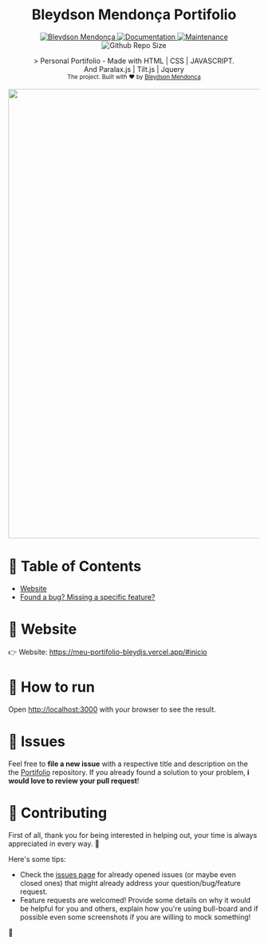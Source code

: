 <h1 align="center">Bleydson Mendonça Portifolio</h1>

<p align="center">	
   <a href="https://www.linkedin.com/in/bleydson-mendon%C3%A7a-24a1b2164/">
      <img alt="Bleydson Mendonça" src="https://img.shields.io/badge/-BleydsonM-4070f4?style=flat&logo=Linkedin&logoColor=white" />
   </a>
  <a href="https://github.com/BleydJS/Meu-Portifolio#readme">
    <img alt="Documentation" src="https://img.shields.io/badge/documentation-yes-4070f4.svg" target="_blank" />
  </a>
  <a href="">
    <img alt="Maintenance" src="https://img.shields.io/badge/Maintained%3F-yes-4070f4.svg" target="_blank" />
  </a>
 
  </a>
  
  <img alt="Github Repo Size" src="https://img.shields.io/github/repo-size/BleydJS/Meu-Portifolio" />
</p>

<div align="center">
> Personal Portifolio - Made with HTML | CSS | JAVASCRIPT. <br/>
 And Paralax.js | Tilt.js | Jquery
</div>

<div align="center">
  <sub>The project. Built with ❤︎ by
    <a href="https://github.com/BleydJS">Bleydson Mendonça</a>
    
  </sub>
</div>

<br />
<div align="center">
  <img src="https://user-images.githubusercontent.com/122636482/233455856-4c487b0c-a71d-49bf-b34a-00a25714d450.png" width="900">
</div>

# :pushpin: Table of Contents

* [Website](#eyes-website)
* [Found a bug? Missing a specific feature?](#bug-issues)


# :eyes: Website
👉  Website: https://meu-portifolio-bleydjs.vercel.app/#inicio
   
# :construction_worker: How to run


Open [http://localhost:3000](http://localhost:3000) with your browser to see the result.
<br>

# :bug: Issues

Feel free to **file a new issue** with a respective title and description on the the [Portifolio](https://github.com/BleydJS/Meu-Portifolio/issues) repository. If you already found a solution to your problem, **i would love to review your pull request**!

# :tada: Contributing
First of all, thank you for being interested in helping out, your time is always appreciated in every way. :100:

Here's some tips:

* Check the [issues page](https://github.com/BleydJS/Meu-Portifolio/issues) for already opened issues (or maybe even closed ones) that might already address your question/bug/feature request.
* Feature requests are welcomed! Provide some details on why it would be helpful for you and others, explain how you're using bull-board and if possible even some screenshots if you are willing to mock something!


🚀
